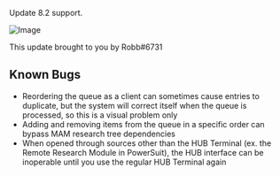 Update 8.2 support.



![Image](https://i.imgur.com/btFKmZt.jpg)

This update brought to you by Robb#6731

## Known Bugs

- Reordering the queue as a client can sometimes cause entries to duplicate, but the system will correct itself when the queue is processed, so this is a visual problem only
- Adding and removing items from the queue in a specific order can bypass MAM research tree dependencies
- When opened through sources other than the HUB Terminal (ex. the Remote Research Module in PowerSuit), the HUB interface can be inoperable until you use the regular HUB Terminal again

